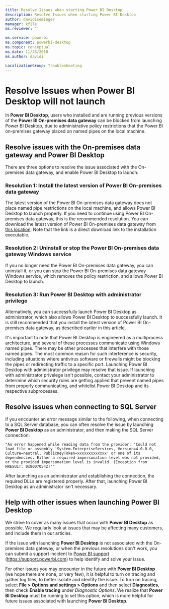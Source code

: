 ```yaml
---
title: Resolve Issues when starting Power BI Desktop
description: Resolve Issues when starting Power BI Desktop
author: davidiseminger
manager: kfile
ms.reviewer: ''

ms.service: powerbi
ms.component: powerbi-desktop
ms.topic: conceptual
ms.date: 11/28/2018
ms.author: davidi

LocalizationGroup: Troubleshooting
---
```

# Resolve Issues when Power BI Desktop will not launch
In **Power BI Desktop**, users who installed and are running previous versions of the **Power BI On-premises data gateway** can be blocked from launching Power BI Desktop, due to administrative policy restrictions that the Power BI on-premises gateway placed on named pipes on the local machine. 

## Resolve issues with the On-premises data gateway and Power BI Desktop
There are three options to resolve the issue associated with the On-premises data gateway, and enable Power BI Desktop to launch:

### Resolution 1: Install the latest version of Power BI On-premises data gateway
The latest version of the Power BI On-premises data gateway does not place named pipe restrictions on the local machine, and allows Power BI Desktop to launch properly. If you need to continue using Power BI On-premises data gateway, this is the recommended resolution. You can download the latest version of Power BI On-premises data gateway from [this location](https://go.microsoft.com/fwlink/?LinkId=698863). Note that the link is a direct download link to the installation executable.

### Resolution 2: Uninstall or stop the Power BI On-premises data gateway Windows service
If you no longer need the Power BI On-premises data gateway, you can uninstall it, or you can stop the Power BI On-premises data gateway Windows service, which removes the policy restriction, and allows Power BI Desktop to launch.

### Resolution 3: Run Power BI Desktop with administrator privilege
Alternatively, you can successfully launch Power BI Desktop as administrator, which also allows Power BI Desktop to successfully launch. It is still recommended that you install the latest version of Power BI On-premises data gateway, as described earlier in this article.

It's important to note that Power BI Desktop is engineered as a multiprocess architecture, and several of these processes communicate using Windows named pipes. There may be other processes that interfere with those named pipes. The most common reason for such interference is security, including situations where antivirus software or firewalls might be blocking the pipes or redirecting traffic to a specific port. Launching Power BI Desktop with administrator privilege may resolve that issue. If launching with administrator privelege isn't possible, contact your administrator to determine which security rules are getting applied that prevent named pipes from properly communicating, and whitelist Power BI Desktop and its respective subprocesses.

## Resolve issues when connecting to SQL Server
If you encounter an error message similar to the following, when connecting to a SQL Server database, you can often resolve the issue by launching **Power BI Desktop** as an administrator, and then making the SQL Server connection:

    "An error happened while reading data from the provider: 'Could not load file or assembly 'System.EnterpriseServices, Version=4.0.0.0, Culture=neutral, PublicKeyToken=xxxxxxxxxxxxx' or one of its dependencies. Either a required impersonation level was not provided, or the provided impersonation level is invalid. (Exception from HRESULT: 0x80070542)'"

After launching as an administrator and establishing the connection, the required DLLs are registered properly. After that, launching Power BI Desktop as an administrator isn't necessary.

## Help with other issues when launching Power BI Desktop
We strive to cover as many issues that occur with **Power BI Desktop** as possible. We regularly look at issues that may be affecting many customers, and include them in our articles.

If the issue with launching **Power BI Desktop** is not associated with the On-premises data gateway, or when the previous resolutions don't work, you can submit a support incident to [Power BI support](https://support.powerbi.com) (https://support.powerbi.com) to help identify and solve your issue.

For other issues you may encounter in the future with **Power BI Desktop** (we hope there are none, or very few), it is helpful to turn on tracing and gather log files, to better isolate and identify the issue. To turn on tracing, select **File > Options and settings > Options** and then select **Diagnostics**, then check **Enable tracing** under *Diagnostic Options*. We realize that **Power BI Desktop** must be running to set this option, which is more helpful for future issues associated with launching **Power BI Desktop**.

